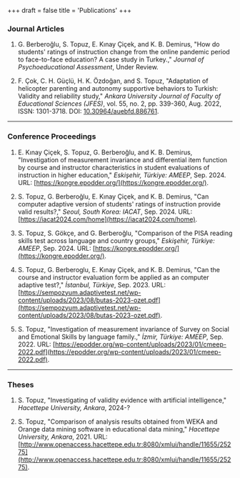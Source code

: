 +++
draft = false
title = 'Publications'
+++
### Journal Articles

1.  G. Berberoğlu, S. Topuz, E. Kınay Çiçek, and K. B. Demirus, "How do students' ratings of instruction change from the online pandemic period to face-to-face education? A case study in Turkey.," *Journal of Psychoeducational Assessment*, Under Review.

2.  F. Çok, C. H. Güçlü, H. K. Özdoğan, and S. Topuz, "Adaptation of helicopter parenting and autonomy supportive behaviors to Turkish: Validity and reliability study," *Ankara University Journal of Faculty of Educational Sciences (JFES)*, vol. 55, no. 2, pp. 339-360, Aug. 2022, ISSN: 1301-3718. DOI: [10.30964/auebfd.886761](https://doi.org/10.30964/auebfd.886761).

---

### Conference Proceedings

1.  E. Kınay Çiçek, S. Topuz, G. Berberoğlu, and K. B. Demirus, "Investigation of measurement invariance and differential item function by course and instructor characteristics in student evaluations of instruction in higher education," *Eskişehir, Türkiye: AMEEP*, Sep. 2024. URL: [https://kongre.epodder.org/](https://kongre.epodder.org/).

2.  S. Topuz, G. Berberoğlu, E. Kınay Çiçek, and K. B. Demirus, "Can computer adaptive version of students' ratings of instruction provide valid results?," *Seoul, South Korea: IACAT*, Sep. 2024. URL: [https://iacat2024.com/home](https://iacat2024.com/home).

3.  S. Topuz, S. Gökçe, and G. Berberoğlu, "Comparison of the PISA reading skills test across language and country groups," *Eskişehir, Türkiye: AMEEP*, Sep. 2024. URL: [https://kongre.epodder.org/](https://kongre.epodder.org/).

4.  S. Topuz, G. Berberoglu, E. Kınay Çiçek, and K. B. Demirus, "Can the course and instructor evaluation form be applied as an computer adaptive test?," *İstanbul, Türkiye*, Sep. 2023. URL: [https://sempozyum.adaptivetest.net/wp-content/uploads/2023/08/butas-2023-ozet.pdf](https://sempozyum.adaptivetest.net/wp-content/uploads/2023/08/butas-2023-ozet.pdf).

5.  S. Topuz, "Investigation of measurement invariance of Survey on Social and Emotional Skills by language family.," *İzmir, Türkiye: AMEEP*, Sep. 2022. URL: [https://epodder.org/wp-content/uploads/2023/01/cmeep-2022.pdf](https://epodder.org/wp-content/uploads/2023/01/cmeep-2022.pdf).

---

### Theses

1.  S. Topuz, "Investigating of validity evidence with artificial intelligence," *Hacettepe University, Ankara*, 2024-?

2.  S. Topuz, "Comparison of analysis results obtained from WEKA and Orange data mining software in educational data mining," *Hacettepe University, Ankara*, 2021. URL: [http://www.openaccess.hacettepe.edu.tr:8080/xmlui/handle/11655/25275](http://www.openaccess.hacettepe.edu.tr:8080/xmlui/handle/11655/25275).
